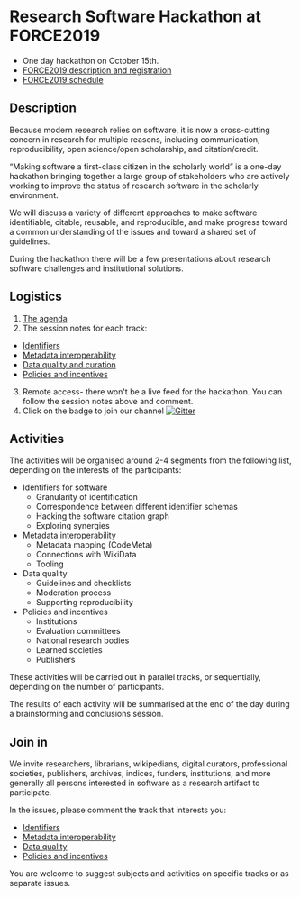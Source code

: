 
# Research Software Hackathon at FORCE2019
- One day hackathon on October 15th.
- [FORCE2019 description and registration](https://www.force11.org/meetings/force2019)
- [FORCE2019 schedule](https://force2019.sched.com/)


## Description

Because modern research relies on software, it is now a cross-cutting concern
in research for multiple reasons, including communication, reproducibility,
open science/open scholarship, and citation/credit.

“Making software a first-class citizen in the scholarly world” is a one-day
hackathon bringing together a large group of stakeholders who are actively
working to improve the status of  research software in the scholarly environment.

We will discuss a variety of different approaches to make software identifiable,
citable, reusable, and reproducible, and make progress toward a common
understanding of the issues and toward a shared set of guidelines.

During the hackathon there will be  a few presentations about research software
challenges and institutional solutions.

## Logistics
1. [The agenda](FORCE2019/agenda.md)
2. The session notes for each track:
  - [Identifiers](https://docs.google.com/document/d/1HUch2cvR4RJYc8U5eLLPIW2PPJgQvCwSO924TJHojvY/edit?usp=sharing)
  - [Metadata interoperability](https://docs.google.com/document/d/1AcIU8SSGnqCbz1vUCBXSt1VfwIBoMNW8K5p8U2FK-Vs/edit?usp=sharing)
  - [Data quality and curation](https://docs.google.com/document/d/1zt9AdRRBkWeGn2pWlssRvdpRqvjajltYdjWSbbkJrBE/edit?usp=sharing)
  - [Policies and incentives](https://docs.google.com/document/d/1T5ZH1EXB_fd1iWkO0ypLKSKG1mR-WWA6ZcfU4ydDFwQ/edit?usp=sharing)
3. Remote access- there won't be a live feed for the hackathon.
You can follow the session notes above and comment.
4. Click on the badge to join our channel  [![Gitter](https://badges.gitter.im/FORCE19_RSH/community.svg)](https://gitter.im/FORCE19_RSH/community?utm_source=badge&utm_medium=badge&utm_campaign=pr-badge)


## Activities

The activities will be organised around 2-4 segments from the following list,
depending on the interests of the participants:

- Identifiers for software
    - Granularity of identification
    - Correspondence between different identifier schemas
    - Hacking the software citation graph
    - Exploring synergies
- Metadata interoperability
  - Metadata mapping (CodeMeta)
  - Connections with WikiData
  - Tooling
- Data quality
  - Guidelines and checklists
  - Moderation process
  - Supporting reproducibility
- Policies and incentives
  - Institutions
  - Evaluation committees
  - National research bodies
  - Learned societies
  - Publishers


These activities will be carried out in parallel tracks, or sequentially,
depending on the number of participants.

The results of each activity will be summarised at the end of the day
during a brainstorming and conclusions session.

## Join in

We invite researchers, librarians, wikipedians, digital curators,
professional societies, publishers, archives,
indices, funders, institutions, and more generally all persons interested in
software as a research artifact to participate.

In the issues, please comment the track that interests you:
- [Identifiers](https://github.com/force11/force11-rda-scidwg/issues/1)
- [Metadata interoperability](https://github.com/force11/force11-rda-scidwg/issues/2)
- [Data quality](https://github.com/force11/force11-rda-scidwg/issues/3)
- [Policies and incentives](https://github.com/force11/force11-rda-scidwg/issues/4)


You are welcome to suggest subjects and activities on specific tracks or
as separate issues.
